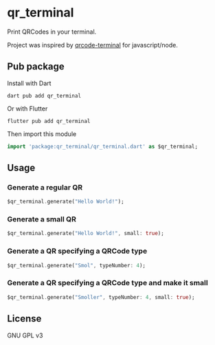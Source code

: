 # qr_terminal

Print QRCodes in your terminal.

Project was inspired by [qrcode-terminal](https://github.com/gtanner/qrcode-terminal) for javascript/node.

## Pub package
Install with Dart
```
dart pub add qr_terminal
```
Or with Flutter
```
flutter pub add qr_terminal
```
Then import this module
```dart
import 'package:qr_terminal/qr_terminal.dart' as $qr_terminal;
```

## Usage
### Generate a regular QR
```dart
$qr_terminal.generate("Hello World!");
```

### Generate a small QR
```dart
$qr_terminal.generate("Hello World!", small: true);
```

### Generate a QR specifying a QRCode type
```dart
$qr_terminal.generate("Smol", typeNumber: 4);
```

### Generate a QR specifying a QRCode type and make it small
```dart
$qr_terminal.generate("Smoller", typeNumber: 4, small: true);
```

## License
GNU GPL v3

